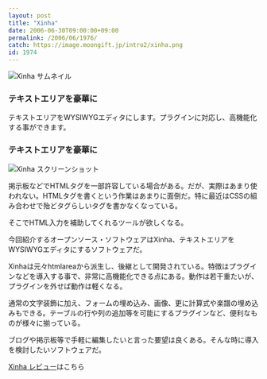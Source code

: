 ```yaml
---
layout: post
title: "Xinha"
date: 2006-06-30T09:00:00+09:00
permalink: /2006/06/1976/
catch: https://image.moongift.jp/intro2/xinha.png
id: 1974
---
```

 ![Xinha サムネイル](https://image.moongift.jp/intro2/xinha.t.png "Xinha サムネイル")
  

### テキストエリアを豪華に
  
テキストエリアをWYSIWYGエディタにします。プラグインに対応し、高機能化する事ができます。  
<!--more-->  

### テキストエリアを豪華に
  

![Xinha スクリーンショット](https://image.moongift.jp/intro2/xinha.png "Xinha スクリーンショット")

  

掲示板などでHTMLタグを一部許容している場合がある。だが、実際はあまり使われない。HTMLタグを書くという作業はあまりに面倒だ。特に最近はCSSの組み合わせで殆どタグらしいタグを書かなくなっている。

  

そこでHTML入力を補助してくれるツールが欲しくなる。

  

今回紹介するオープンソース・ソフトウェアはXinha、テキストエリアをWYSIWYGエディタにするソフトウェアだ。

  

Xinhaは元々htmlareaから派生し、後継として開発されている。特徴はプラグインなどを導入する事で、非常に高機能化できる点にある。動作は若干重たいが、プラグインを外せば動作は軽くなる。

  

通常の文字装飾に加え、フォームの埋め込み、画像、更に計算式や楽譜の埋め込みもできる。テーブルの行や列の追加等を可能にするプラグインなど、便利なものが様々に揃っている。

  

ブログや掲示板等で手軽に編集したいと言った要望は良くある。そんな時に導入を検討したいソフトウェアだ。

  

[Xinha レビュー](http://oss.moongift.jp/review/i-1985.html)はこちら

